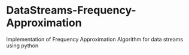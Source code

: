 # DataStreams-Frequency-Approximation
Implementation of Frequency Approximation Algorithm for data streams using python 
